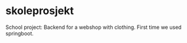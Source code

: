 # skoleprosjekt
School project: Backend for a webshop with clothing. 
First time we used springboot.
